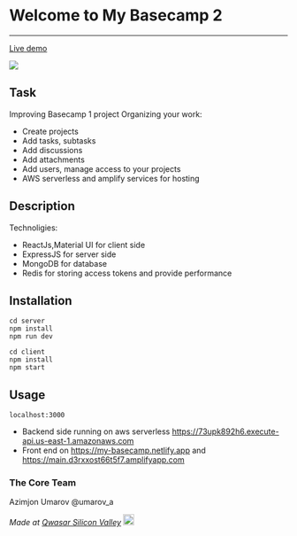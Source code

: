 # Welcome to My Basecamp 2
***

[Live demo](https://main.d3rxxost66t5f7.amplifyapp.com)

<img src="https://theazimjon.netlify.app/assets/img/portfolio/basecamp.png" />

## Task
Improving Basecamp 1 project
Organizing your work:
- Create projects
- Add tasks, subtasks
- Add discussions
- Add attachments
- Add users, manage access to your projects
- AWS serverless and amplify services for hosting

## Description
Technoligies:
- ReactJs,Material UI  for client side
- ExpressJS for server side
- MongoDB for database
- Redis for storing access tokens and provide performance


## Installation
````
cd server
npm install
npm run dev
````
````
cd client
npm install
npm start
````


## Usage
````localhost:3000```` 
- Backend side running on aws serverless
https://73upk892h6.execute-api.us-east-1.amazonaws.com
- Front end on https://my-basecamp.netlify.app
and https://main.d3rxxost66t5f7.amplifyapp.com



### The Core Team
Azimjon Umarov @umarov_a

<span><i>Made at <a href='https://qwasar.io'>Qwasar Silicon Valley</a></i></span>
<span><img alt='Qwasar Silicon Valley Logo' src='https://storage.googleapis.com/qwasar-public/qwasar-logo_50x50.png' width='20px'></span>

